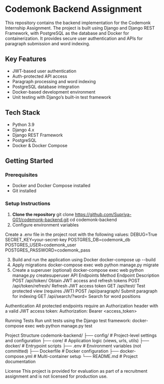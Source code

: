# Codemonk Backend Assignment

This repository contains the backend implementation for the Codemonk Internship Assignment. The project is built using Django and Django REST Framework, with PostgreSQL as the database and Docker for containerization. It provides secure user authentication and APIs for paragraph submission and word indexing.

## Key Features

- JWT-based user authentication
- Auth-protected API access
- Paragraph processing and word indexing
- PostgreSQL database integration
- Docker-based development environment
- Unit testing with Django’s built-in test framework

## Tech Stack

- Python 3.9
- Django 4.x
- Django REST Framework
- PostgreSQL
- Docker & Docker Compose

## Getting Started

### Prerequisites

- Docker and Docker Compose installed
- Git installed

### Setup Instructions

1. **Clone the repository**
   git clone https://github.com/Supriya-G01/codemonk-backend.git
   cd codemonk-backend
2. Configure environment variables

Create a .env file in the project root with the following values:
DEBUG=True
SECRET_KEY=your-secret-key
POSTGRES_DB=codemonk_db
POSTGRES_USER=codemonk_user
POSTGRES_PASSWORD=codemonk_pass

3. Build and run the application using Docker
docker-compose up --build
4. Apply migrations
docker-compose exec web python manage.py migrate
5. Create a superuser (optional)
docker-compose exec web python manage.py createsuperuser
API Endpoints
Method	Endpoint	Description
POST	/api/token/	Obtain JWT access and refresh tokens
POST	/api/token/refresh/	Refresh JWT access token
GET	/api/test/	Test protected view (requires JWT)
POST	/api/paragraph/	Submit paragraph for indexing
GET	/api/search/?word=	Search for word positions

Authentication
All protected endpoints require an Authorization header with a valid JWT access token:
Authorization: Bearer <access_token>

Running Tests
Run unit tests using the Django test framework:
docker-compose exec web python manage.py test

Project Structure
codemonk-backend/
├── config/              # Project-level settings and configuration
├── core/                # Application logic (views, urls, utils)
├── docker/              # Entrypoint scripts
├── .env                 # Environment variables (not committed)
├── Dockerfile           # Docker configuration
├── docker-compose.yml   # Multi-container setup
└── README.md            # Project documentation

License
This project is provided for evaluation as part of a recruitment assignment and is not licensed for production use.
